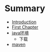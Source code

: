 # Summary

* [Introduction](README.md)
* [First Chapter](chapter1.md)
* [java环境](javahuan_jing.md)
   * 下载
* [maven](maven.md)

